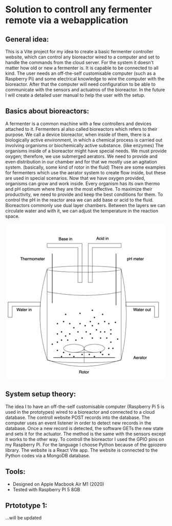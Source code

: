 # Solution to controll any fermenter remote via a webapplication

## General idea:

This is a Vite project for my idea to create a basic fermenter controller website, which can control any bioreactor wired to a computer and set to handle the commands from the cloud server.
For the system it doesn't matter how old or new a fermenter is. It is capable to be connected to all kind.
The user needs an off-the-self customisable computer (such as a Raspberry Pi) and some electrical knowledge to wire the computer with the bioreactor. After that the computer will need configuration to be able to communicate with the sensors and actuatros of the bioreactor.
In the future I will create a detailed user manual to help the user with the setup.

## Basics about bioreactors:

A fermenter is a common machine with a few controllers and devices attached to it. Fermenters al also called bioreactors which refers to their purpose. We call a device bioreactor, when inside of them, there is a biologically active environment, in which a chemical process is carried out involving organisms or biochemically active substance. (like enzymes)
The organisms inside of a bioreactor might have special needs. We must provide oxygen; therefore, we use submerged aerators. We need to provide and even distribution in our chamber and for that we mostly use an agitation system. (basically, some kind of rotor in the fluid) There are some examples for fermenters which use the aerator system to create flow inside, but these are used in special scenarios.
Now that we have oxygen provided, organisms can grow and work inside. Every organism has its own thermo and pH optimum where they are the most effective. To maximize their productivity, we need to provide and keep the best conditions for them. To control the pH in the reactor area we can add base or acid to the fluid. Bioreactors commonly use dual layer chambers. Between the layers we can circulate water and with it, we can adjust the temperature in the reaction space.

![Bioreactor](blueprints/basicBioreactor.png)

## System setup theory:

The idea I to have an off-the-self customisable computer (Raspberry Pi 5 is used in the prototypes) wired to a bioreactor and connected to a cloud database. The controll website POST records into the database. The computer uses an event listener in order to detect new records in the database. Once a new record is detected, the software GETs the new state and sets it for the actuator. The method is the same with the sensors except it works to the other way.
To controll the bioreactor I used the GPIO pins on my Raspberry Pi. For the language I choose Python because of the gpiozero library. The website is a React Vite app. The website is connected to the Python codes via a MongoDB database.

## Tools:

- Designed on Apple Macbook Air M1 (2020)
- Tested with Raspberry PI 5 8GB

## Prtototype 1:

...will be updated
